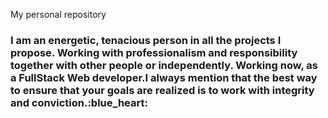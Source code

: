 My personal repository
<div>
<h3>
I am an energetic, tenacious person in all the projects I propose. Working with professionalism and responsibility together with other people or independently. Working now, as a FullStack Web developer.I always mention that the best way to ensure that your goals are realized is to work with integrity and conviction.:blue_heart:</h3></div>
